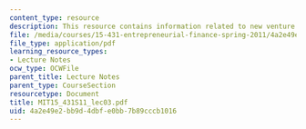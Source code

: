 ```yaml
---
content_type: resource
description: This resource contains information related to new venture valuation.
file: /media/courses/15-431-entrepreneurial-finance-spring-2011/4a2e49e2bb9d4dbfe0bb7b89cccb1016_MIT15_431S11_lec01.pdf
file_type: application/pdf
learning_resource_types:
- Lecture Notes
ocw_type: OCWFile
parent_title: Lecture Notes
parent_type: CourseSection
resourcetype: Document
title: MIT15_431S11_lec03.pdf
uid: 4a2e49e2-bb9d-4dbf-e0bb-7b89cccb1016
---
```

